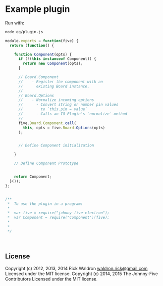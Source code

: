 <!--remove-start-->

# Example plugin

<!--remove-end-->








Run with:
```bash
node eg/plugin.js
```


```javascript
module.exports = function(five) {
  return (function() {

    function Component(opts) {
      if (!(this instanceof Component)) {
        return new Component(opts);
      }

      // Board.Component
      //    - Register the component with an
      //      existing Board instance.
      //
      // Board.Options
      //    - Normalize incoming options
      //      - Convert string or number pin values
      //        to `this.pin = value`
      //      - Calls an IO Plugin's `normalize` method
      //
      five.Board.Component.call(
        this, opts = five.Board.Options(opts)
      );


      // Define Component initialization

    }

    // Define Component Prototype


    return Component;
  }());
};


/**
 *  To use the plugin in a program:
 *
 *  var five = require("johnny-five-electron");
 *  var Component = require("component")(five);
 *
 *
 */

```








&nbsp;

<!--remove-start-->

## License
Copyright (c) 2012, 2013, 2014 Rick Waldron <waldron.rick@gmail.com>
Licensed under the MIT license.
Copyright (c) 2014, 2015 The Johnny-Five Contributors
Licensed under the MIT license.

<!--remove-end-->
